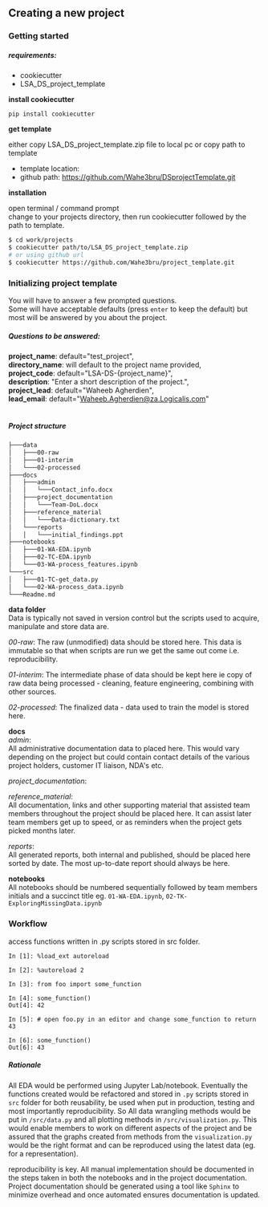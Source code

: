 ## Creating a new project

### Getting started
##### _requirements:_
- cookiecutter
- LSA_DS_project_template

__install cookiecutter__

`pip install cookiecutter`

__get template__

either copy LSA_DS_project_template.zip file to local pc or copy path to template
- template location: <shared folder>
- github path: https://github.com/Wahe3bru/DSprojectTemplate.git 

__installation__

open terminal / command prompt <br>
change to your projects directory, then run cookiecutter followed by the path to template.

```bash
$ cd work/projects
$ cookiecutter path/to/LSA_DS_project_template.zip
# or using github url
$ cookiecutter https://github.com/Wahe3bru/project_template.git
```

### Initializing project template
You will have to answer a few prompted questions.<br> Some will have acceptable defaults (press `enter` to keep the default) but most will be answered by you about the project.

##### Questions to be answered:
__project_name__: default="test_project", <br>
__directory_name__: will default to the project name provided,  <br>
__project_code__: default="LSA-DS-{project_name}",  <br>
__description__: "Enter a short description of the project.",  <br>
__project_lead__: default="Waheeb Agherdien",  <br>
__lead_email__: default="Waheeb.Agherdien@za.Logicalis.com"  <br>
<br>

##### Project structure
```bash
├───data
│   ├───00-raw
│   ├───01-interim
│   └───02-processed
├───docs
│   ├───admin
│   │   └───Contact_info.docx
│   ├───project_documentation
│   │   └───Team-DoL.docx
│   ├───reference_material
│   │   └───Data-dictionary.txt
│   └───reports
│   │   └───initial_findings.ppt
├───notebooks
│   ├───01-WA-EDA.ipynb
│   ├───02-TC-EDA.ipynb
│   └───03-WA-process_features.ipynb
└───src
│   ├───01-TC-get_data.py
│   └───02-WA-process_data.ipynb
└───Readme.md
```

__data folder__ <br>
Data is typically not saved in version control but the scripts used to acquire, manipulate and store data are.

_00-raw_: The raw (unmodified) data should be stored here. This data is immutable so that when scripts are run we get the same out come i.e. reproducibility.

_01-interim_: The intermediate phase of data should be  kept here ie copy of raw data being processed - cleaning, feature engineering, combining with other sources.

_02-processed_: The finalized data - data used to train the model is stored here.

__docs__<br>
_admin_: <br>
All administrative documentation data to placed here. This would vary depending on the project but could contain contact details of the various project holders, customer IT liaison, NDA's etc.  

_project_documentation_:<br>

_reference_material_:<br>
All documentation, links and other supporting material that assisted team members throughout the project should be placed here. It can assist later team members get up to speed, or as reminders when the project gets picked months later.

_reports_:<br>
All generated reports, both internal and published, should be placed here sorted by date. The most up-to-date report should always be here.

__notebooks__<br>
All notebooks should be numbered sequentially followed by team members initials and a succinct title eg. `01-WA-EDA.ipynb`, `02-TK-ExploringMissingData.ipynb`


### Workflow
access functions written in .py scripts stored in src folder.
```
In [1]: %load_ext autoreload

In [2]: %autoreload 2

In [3]: from foo import some_function

In [4]: some_function()
Out[4]: 42

In [5]: # open foo.py in an editor and change some_function to return 43

In [6]: some_function()
Out[6]: 43
```

##### Rationale
All EDA would be performed using Jupyter Lab/notebook. Eventually the functions created would be refactored
and stored in `.py` scripts stored in `src` folder for both reusability, be used when put in production, testing and most importantly reproducibility.
So All data wrangling methods would be put in `/src/data.py` and all plotting methods in `/src/visualization.py`. This would enable members to work on different aspects of the project and be assured that the graphs created from methods from the `visualization.py` would be the right format and can be reproduced using the latest data (eg. for a representation).

reproducibility is key. All manual implementation should be documented in the steps taken in both the notebooks and in the project documentation. Project documentation should be generated using a tool like `Sphinx` to minimize overhead and once automated ensures documentation is updated. 

